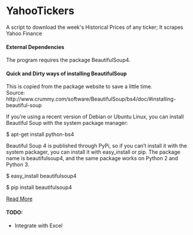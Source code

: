 YahooTickers
============

A script to download the week's Historical Prices of any ticker; It scrapes Yahoo Finance
<h4>External Dependencies</h4>
The program requires the package BeautifulSoup4.

<h4>Quick and Dirty ways of installing BeautifulSoup</h4>
This is copied from the package website to save a little time. <br />
Source: http://www.crummy.com/software/BeautifulSoup/bs4/doc/#installing-beautiful-soup <br />

If you’re using a recent version of Debian or Ubuntu Linux, you can install Beautiful Soup with the system package manager:

$ apt-get install python-bs4

Beautiful Soup 4 is published through PyPi, so if you can’t install it with the system packager, you can install it with easy_install or pip. The package name is beautifulsoup4, and the same package works on Python 2 and Python 3.

$ easy_install beautifulsoup4

$ pip install beautifulsoup4

<a href="http://www.crummy.com/software/BeautifulSoup/bs4/doc/#installing-beautiful-soup">Read More</a>
<h4>TODO:</h4>
<ul>
  <li>Integrate with Excel</li>
</ul>

